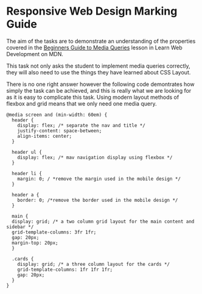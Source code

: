 # Responsive Web Design Marking Guide

The aim of the tasks are to demonstrate an understanding of the properties covered in the [Beginners Guide to Media Queries](https://developer.mozilla.org/en-US/docs/Learn/CSS/CSS_layout/Media_queries) lesson in Learn Web Development on MDN.

This task not only asks the student to implement media queries correctly, they will also need to use the things they have learned about CSS Layout.

There is no one right answer however the following code demontrates how simply the task can be achieved, and this is really what we are looking for as it is easy to complicate this task. Using modern layout methods of flexbox and grid means that we only need one media query.

```
@media screen and (min-width: 60em) {
  header {
    display: flex; /* separate the nav and title */
    justify-content: space-between;
    align-items: center;
  }

  header ul {
    display: flex; /* mav navigation display using flexbox */
  }

  header li {
    margin: 0; / *remove the margin used in the mobile design */
  }

  header a {
    border: 0; /*remove the border used in the mobile design */
  }

  main {
  display: grid; /* a two column grid layout for the main content and sidebar */
  grid-template-columns: 3fr 1fr;
  gap: 20px;
  margin-top: 20px;
  }

  .cards {
    display: grid; /* a three column layout for the cards */
    grid-template-columns: 1fr 1fr 1fr;
    gap: 20px;
  }
}
```
